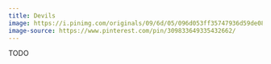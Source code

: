 ```yaml
---
title: Devils
image: https://i.pinimg.com/originals/09/6d/05/096d053ff35747936d59de08f48bad40.jpg
image-source: https://www.pinterest.com/pin/309833649335432662/
---
```


TODO
